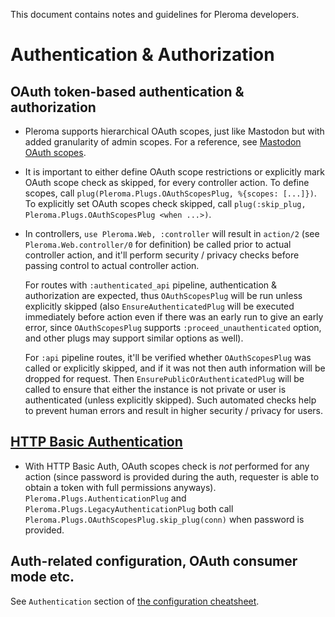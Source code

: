 This document contains notes and guidelines for Pleroma developers.

# Authentication & Authorization

## OAuth token-based authentication & authorization

* Pleroma supports hierarchical OAuth scopes, just like Mastodon but with added granularity of admin scopes. For a reference, see [Mastodon OAuth scopes](https://docs.joinmastodon.org/api/oauth-scopes/).

* It is important to either define OAuth scope restrictions or explicitly mark OAuth scope check as skipped, for every controller action. To define scopes, call `plug(Pleroma.Plugs.OAuthScopesPlug, %{scopes: [...]})`. To explicitly set OAuth scopes check skipped, call `plug(:skip_plug, Pleroma.Plugs.OAuthScopesPlug <when ...>)`.

* In controllers, `use Pleroma.Web, :controller` will result in `action/2` (see `Pleroma.Web.controller/0` for definition) be called prior to actual controller action, and it'll perform security / privacy checks before passing control to actual controller action.

  For routes with `:authenticated_api` pipeline, authentication & authorization are expected, thus `OAuthScopesPlug` will be run unless explicitly skipped (also `EnsureAuthenticatedPlug` will be executed immediately before action even if there was an early run to give an early error, since `OAuthScopesPlug` supports `:proceed_unauthenticated` option, and other plugs may support similar options as well).

  For `:api` pipeline routes, it'll be verified whether `OAuthScopesPlug` was called or explicitly skipped, and if it was not then auth information will be dropped for request. Then `EnsurePublicOrAuthenticatedPlug` will be called to ensure that either the instance is not private or user is authenticated (unless explicitly skipped). Such automated checks help to prevent human errors and result in higher security / privacy for users.

## [HTTP Basic Authentication](https://developer.mozilla.org/en-US/docs/Web/HTTP/Headers/Authorization)

* With HTTP Basic Auth, OAuth scopes check is _not_ performed for any action (since password is provided during the auth, requester is able to obtain a token with full permissions anyways). `Pleroma.Plugs.AuthenticationPlug` and `Pleroma.Plugs.LegacyAuthenticationPlug` both call `Pleroma.Plugs.OAuthScopesPlug.skip_plug(conn)` when password is provided.

## Auth-related configuration, OAuth consumer mode etc.

See `Authentication` section of [the configuration cheatsheet](configuration/cheatsheet.md#authentication).
